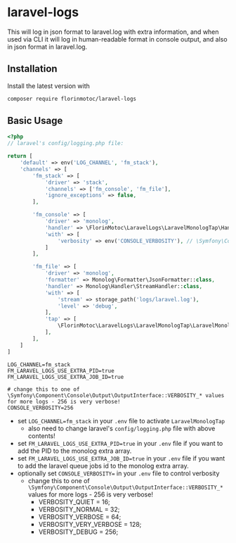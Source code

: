 # laravel-logs

This will log in json format to laravel.log with extra information, and when used via CLI it will log in human-readable format in console output, and also in json format in laravel.log.

## Installation

Install the latest version with

```bash
composer require florinmotoc/laravel-logs
```

## Basic Usage

```php
<?php
// laravel's config/logging.php file:

return [
    'default' => env('LOG_CHANNEL', 'fm_stack'),
    'channels' => [
        'fm_stack' => [
            'driver' => 'stack',
            'channels' => ['fm_console', 'fm_file'],
            'ignore_exceptions' => false,
        ],

        'fm_console' => [
            'driver' => 'monolog',
            'handler' => \FlorinMotoc\LaravelLogs\LaravelMonologTap\Handler\ConsoleHandler::class,
            'with' => [
                'verbosity' => env('CONSOLE_VERBOSITY'), // \Symfony\Component\Console\Output\OutputInterface::VERBOSITY_DEBUG
            ]
        ],

        'fm_file' => [
            'driver' => 'monolog',
            'formatter' => Monolog\Formatter\JsonFormatter::class,
            'handler' => Monolog\Handler\StreamHandler::class,
            'with' => [
                'stream' => storage_path('logs/laravel.log'),
                'level' => 'debug',
            ],
            'tap' => [
                \FlorinMotoc\LaravelLogs\LaravelMonologTap\LaravelMonologTap::class
            ],
        ],
    ]
]
```

```dotenv
LOG_CHANNEL=fm_stack
FM_LARAVEL_LOGS_USE_EXTRA_PID=true
FM_LARAVEL_LOGS_USE_EXTRA_JOB_ID=true

# change this to one of \Symfony\Component\Console\Output\OutputInterface::VERBOSITY_* values for more logs - 256 is very verbose!
CONSOLE_VERBOSITY=256
```

- set `LOG_CHANNEL=fm_stack` in your `.env` file to activate `LaravelMonologTap`
    - also need to change laravel's `config/logging.php` file with above contents!
- set `FM_LARAVEL_LOGS_USE_EXTRA_PID=true` in your `.env` file if you want to add the PID to the monolog extra array.
- set `FM_LARAVEL_LOGS_USE_EXTRA_JOB_ID=true` in your `.env` file if you want to add the laravel queue jobs id to the monolog extra array.
- optionally set `CONSOLE_VERBOSITY=` in your `.env` file to control verbosity
    - change this to one of `\Symfony\Component\Console\Output\OutputInterface::VERBOSITY_*` values for more logs - 256 is very verbose!
      - VERBOSITY_QUIET = 16;
      - VERBOSITY_NORMAL = 32;
      - VERBOSITY_VERBOSE = 64;
      - VERBOSITY_VERY_VERBOSE = 128;
      - VERBOSITY_DEBUG = 256;
